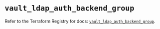 # `vault_ldap_auth_backend_group`

Refer to the Terraform Registry for docs: [`vault_ldap_auth_backend_group`](https://registry.terraform.io/providers/hashicorp/vault/5.0.0/docs/resources/ldap_auth_backend_group).
